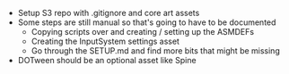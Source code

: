 * Setup S3 repo with .gitignore and core art assets
* Some steps are still manual so that's going to have to be documented
  * Copying scripts over and creating / setting up the ASMDEFs
  * Creating the InputSystem settings asset
  * Go through the SETUP.md and find more bits that might be missing
* DOTween should be an optional asset like Spine